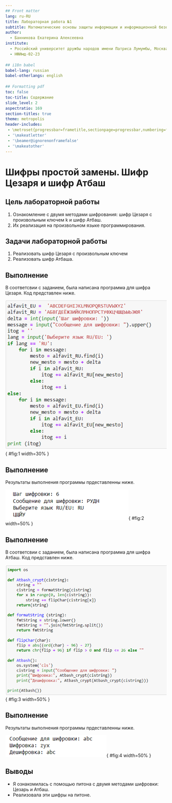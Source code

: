 ```yaml
---
## Front matter
lang: ru-RU
title: Лабораторная работа №1
subtitle: Математические основы защиты информации и информационной безопасности
author:
  - Банникова Екатерина Алексеевна
institute:
  - Российский университет дружбы народов имени Патриса Лумумбы, Москва, Россия
  - НФИмд-02-23

## i18n babel
babel-lang: russian
babel-otherlangs: english

## Formatting pdf
toc: false
toc-title: Содержание
slide_level: 2
aspectratio: 169
section-titles: true
theme: metropolis
header-includes:
 - \metroset{progressbar=frametitle,sectionpage=progressbar,numbering=fraction}
 - '\makeatletter'
 - '\beamer@ignorenonframefalse'
 - '\makeatother'
---
```


# Шифры простой замены. Шифр Цезаря и шифр Атбаш

## Цель лабораторной работы

1. Ознакомление с двумя методами шифрования: шифр Цезаря с произвольным ключем k и шифр Атбаш.
2. Их реализация на произвольном языке программирования.


## Задачи лабораторной работы

1. Реализовать шифр Цезаря с произвольным ключем
2. Реализовать шифр Атбаша.


## Выполнение

В соответсвии с заданием, была написана программа для шифра Цезаря. Код представлен ниже.
  
![Код шифра Цезаря](image/1.PNG){ #fig:1 width=30% }

## Выполнение

Результаты выполнения программы прдеставленны ниже.
  
![Результат шифрования](image/2.PNG){ #fig:2 width=50% }

## Выполнение

В соответсвии с заданием, была написана программа для шифра Атбаш. Код представлен ниже. 

![Код шифра Атбаш](image/3.PNG){ #fig:3 width=50% }

## Выполнение

Результаты выполнения программы прдеставленны ниже.
  
![Результат шифрования](image/4.PNG){ #fig:4 width=50% }


## Выводы
 * Я ознакомилась с помощью питона с двумя методами шифровки: Цезарь и Атбаш.
 * Реализовала эти шифры на питоне.

 
  
  



